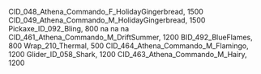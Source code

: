 CID_048_Athena_Commando_F_HolidayGingerbread, 1500
CID_049_Athena_Commando_M_HolidayGingerbread, 1500
Pickaxe_ID_092_Bling, 800
na
na
na
CID_461_Athena_Commando_M_DriftSummer, 1200
BID_492_BlueFlames, 800
Wrap_210_Thermal, 500
CID_464_Athena_Commando_M_Flamingo, 1200
Glider_ID_058_Shark, 1200
CID_463_Athena_Commando_M_Hairy, 1200

